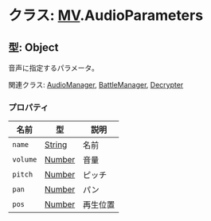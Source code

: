 # クラス:  [MV](MV.md).AudioParameters

## 型: Object
音声に指定するパラメータ。

関連クラス: [AudioManager](AudioManager.md), [BattleManager](BattleManager.md), [Decrypter](Decrypter.md)


### プロパティ

| 名前 | 型 | 説明 |
| --- | --- | --- |
| `name` | [String](String.md) | 名前 |
| `volume` | [Number](Number.md) | 音量 |
| `pitch` | [Number](Number.md) | ピッチ |
| `pan` | [Number](Number.md) | パン |
| `pos` | [Number](Number.md) | 再生位置 |
